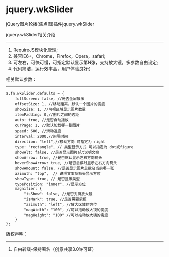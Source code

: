 jquery.wkSlider
===============

jQuery图片轮播(焦点图)插件jquery.wkSlider


jquery.wkSlider相关介绍

---

 1. RequireJS模块化管理;
 2. 兼容IE6+，Chrome，Firefox，Opera，safari;
 3. 可左右，可快可慢，可指定默认显示第N张，支持放大镜，多参数自由设定;
 4. 代码简洁，运行效率高，用户体验良好:)
 

相关默认参数：

---

    $.fn.wkSlider.defaults = {
        fullScreen: false, //是否全屏展示
        offsetSize: 1, //移动距离，默认一个图片的宽度
        showSize: 1, //可视区域显示图片数量
        itemPadding: 0,//图片之间的边距
        auto: true, //是否自动播放
        curPage: 1, //默认加载哪一张图片
        speed: 600, //滑动速度 
        interval: 2000,//间隔时间
        direction: "left",//移动方向 可指定为 right
        type: "rectangle", // 类型显示方式 可以指定为 dot或figure
        showAlt: false, //是否显示图片alt说明文案
        showArrow: true, //是否默认显示左右方向箭头
        hoverShowArrow: true, //是否悬停时显示左右方向箭头
        showAmount: false, //是否显示图片总数及当前哪一张
        azimuth: "top",  // 说明文案及箭头显示方位 
        showType: true, // 是否显示类型
        typePosition: "inner", //显示方位
        magnifier: {
            "isShow": false, //是否支持放大镜
            "isMark": true, //是否需要蒙板
            "azimuth": "left", //放大区域的方位
            "magWidth": "100", //可以拖动放大镜的宽度
            "magHeight": "100" //可以拖动放大镜的高度
        }
    };


版权声明：

---

1. 自由转载-保持署名（创意共享3.0许可证）
